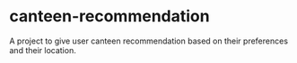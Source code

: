 # canteen-recommendation
A project to give user canteen recommendation based on their preferences and their location.
